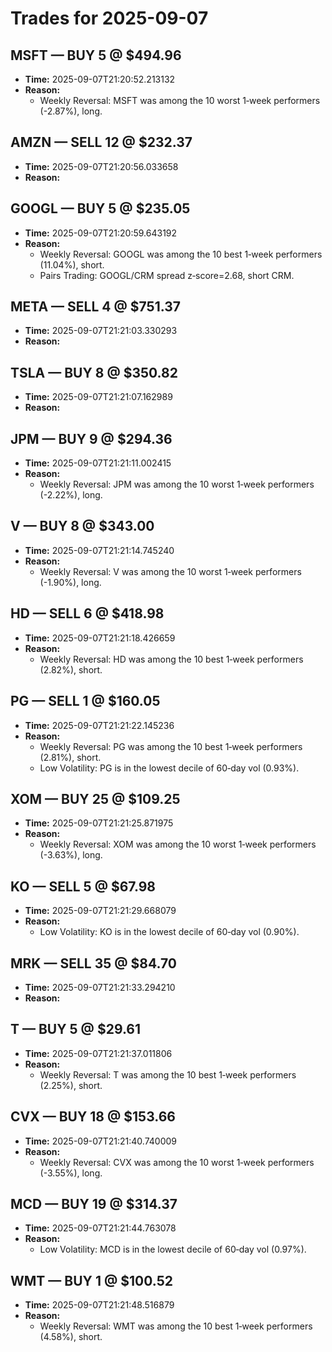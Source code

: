 # Trades for 2025-09-07

## MSFT — BUY 5 @ $494.96
- **Time:** 2025-09-07T21:20:52.213132
- **Reason:**
  - Weekly Reversal: MSFT was among the 10 worst 1‑week performers (-2.87%), long.

## AMZN — SELL 12 @ $232.37
- **Time:** 2025-09-07T21:20:56.033658
- **Reason:**

## GOOGL — BUY 5 @ $235.05
- **Time:** 2025-09-07T21:20:59.643192
- **Reason:**
  - Weekly Reversal: GOOGL was among the 10 best 1‑week performers (11.04%), short.
  - Pairs Trading: GOOGL/CRM spread z‑score=2.68, short CRM.

## META — SELL 4 @ $751.37
- **Time:** 2025-09-07T21:21:03.330293
- **Reason:**

## TSLA — BUY 8 @ $350.82
- **Time:** 2025-09-07T21:21:07.162989
- **Reason:**

## JPM — BUY 9 @ $294.36
- **Time:** 2025-09-07T21:21:11.002415
- **Reason:**
  - Weekly Reversal: JPM was among the 10 worst 1‑week performers (-2.22%), long.

## V — BUY 8 @ $343.00
- **Time:** 2025-09-07T21:21:14.745240
- **Reason:**
  - Weekly Reversal: V was among the 10 worst 1‑week performers (-1.90%), long.

## HD — SELL 6 @ $418.98
- **Time:** 2025-09-07T21:21:18.426659
- **Reason:**
  - Weekly Reversal: HD was among the 10 best 1‑week performers (2.82%), short.

## PG — SELL 1 @ $160.05
- **Time:** 2025-09-07T21:21:22.145236
- **Reason:**
  - Weekly Reversal: PG was among the 10 best 1‑week performers (2.81%), short.
  - Low Volatility: PG is in the lowest decile of 60‑day vol (0.93%).

## XOM — BUY 25 @ $109.25
- **Time:** 2025-09-07T21:21:25.871975
- **Reason:**
  - Weekly Reversal: XOM was among the 10 worst 1‑week performers (-3.63%), long.

## KO — SELL 5 @ $67.98
- **Time:** 2025-09-07T21:21:29.668079
- **Reason:**
  - Low Volatility: KO is in the lowest decile of 60‑day vol (0.90%).

## MRK — SELL 35 @ $84.70
- **Time:** 2025-09-07T21:21:33.294210
- **Reason:**

## T — BUY 5 @ $29.61
- **Time:** 2025-09-07T21:21:37.011806
- **Reason:**
  - Weekly Reversal: T was among the 10 best 1‑week performers (2.25%), short.

## CVX — BUY 18 @ $153.66
- **Time:** 2025-09-07T21:21:40.740009
- **Reason:**
  - Weekly Reversal: CVX was among the 10 worst 1‑week performers (-3.55%), long.

## MCD — BUY 19 @ $314.37
- **Time:** 2025-09-07T21:21:44.763078
- **Reason:**
  - Low Volatility: MCD is in the lowest decile of 60‑day vol (0.97%).

## WMT — BUY 1 @ $100.52
- **Time:** 2025-09-07T21:21:48.516879
- **Reason:**
  - Weekly Reversal: WMT was among the 10 best 1‑week performers (4.58%), short.

